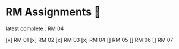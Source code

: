 # RM Assignments 🧪
latest complete : RM 04

[x] RM 01
[x] RM 02
[x] RM 03
[x] RM 04
[] RM 05
[] RM 06
[] RM 07
